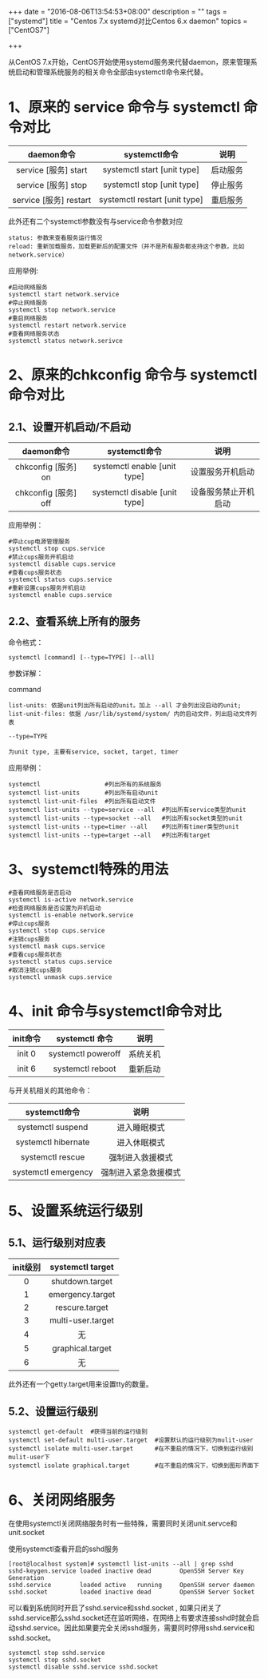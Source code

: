 +++
date = "2016-08-06T13:54:53+08:00"
description = ""
tags = ["systemd"]
title = "Centos 7.x systemd对比Centos 6.x daemon"
topics = ["CentOS7"]

+++

从CentOS 7.x开始，CentOS开始使用systemd服务来代替daemon，原来管理系统启动和管理系统服务的相关命令全部由systemctl命令来代替。

1、原来的 service 命令与 systemctl 命令对比
==========================================

| daemon命令 | systemctl命令 | 说明 |
| :-: | :-: | :-: |
| service [服务] start | systemctl start [unit type] | 启动服务 |
| service [服务] stop | systemctl stop [unit type] | 停止服务 |
| service [服务] restart | systemctl restart [unit type] | 重启服务 |

此外还有二个systemctl参数没有与service命令参数对应

```
status: 参数来查看服务运行情况
reload: 重新加载服务，加载更新后的配置文件（并不是所有服务都支持这个参数，比如network.service）
```

应用举例:
```
#启动网络服务
systemctl start network.service
#停止网络服务
systemctl stop network.service
#重启网络服务
systemctl restart network.service
#查看网络服务状态
systemctl status network.serivce
```

2、原来的chkconfig 命令与 systemctl 命令对比
========================================

2.1、设置开机启动/不启动
---------------------

| daemon命令|systemctl命令|说明|
| :-: | :-: | :-: |
| chkconfig [服务] on | systemctl enable [unit type] | 设置服务开机启动 |
| chkconfig [服务] off | systemctl disable [unit type] | 设备服务禁止开机启动 |

应用举例：
```
#停止cup电源管理服务
systemctl stop cups.service
#禁止cups服务开机启动
systemctl disable cups.service
#查看cups服务状态
systemctl status cups.service
#重新设置cups服务开机启动
systemctl enable cups.service
```

2.2、查看系统上所有的服务
-----------------------

命令格式：
```
systemctl [command] [--type=TYPE] [--all]
```
参数详解：

command
```
list-units: 依据unit列出所有启动的unit。加上 --all 才会列出没启动的unit;
list-unit-files: 依据 /usr/lib/systemd/system/ 内的启动文件，列出启动文件列表
```
`--type=TYPE`
```
为unit type, 主要有service, socket, target, timer
```

应用举例：
```
systemctl                  #列出所有的系统服务
systemctl list-units       #列出所有启动unit
systemctl list-unit-files  #列出所有启动文件
systemctl list-units --type=service --all  #列出所有service类型的unit
systemctl list-units --type=socket --all   #列出所有socket类型的unit
systemctl list-units --type=timer --all    #列出所有timer类型的unit
systemctl list-units --type=target --all   #列出所有target
```

3、systemctl特殊的用法
====================
```
#查看网络服务是否启动
systemctl is-active network.service
#检查网络服务是否设置为开机启动
systemctl is-enable network.service
#停止cups服务
systemctl stop cups.service
#注销cups服务
systemctl mask cups.service
#查看cups服务状态
systemctl status cups.service
#取消注销cups服务
systemctl unmask cups.service
```

4、init 命令与systemctl命令对比
============================

| init命令 | systemctl 命令 | 说明 |
| :-: | :-: | :-: |
| init 0 | systemctl poweroff | 系统关机 |
| init 6 | systemctl reboot | 重新启动 |

与开关机相关的其他命令：

| systemctl命令 | 说明 |
| :-: | :-: |
| systemctl suspend |	进入睡眠模式 |
| systemctl hibernate | 进入休眠模式 |
| systemctl rescue | 强制进入救援模式 |
| systemctl emergency | 强制进入紧急救援模式 |

5、设置系统运行级别
================

5.1、运行级别对应表
----------------

| init级别 | systemctl target |
| :-: | :-: |
| 0 | shutdown.target |
| 1	| emergency.target |
| 2	| rescure.target |
| 3	| multi-user.target |
| 4 | 无 |
| 5	| graphical.target |
| 6	| 无 |
此外还有一个getty.target用来设置tty的数量。

5.2、设置运行级别
--------------
```
systemctl get-default  #获得当前的运行级别
systemctl set-default multi-user.target  #设置默认的运行级别为mulit-user
systemctl isolate multi-user.target      #在不重启的情况下，切换到运行级别mulit-user下
systemctl isolate graphical.target       #在不重启的情况下，切换到图形界面下
```

6、关闭网络服务
============

在使用systemctl关闭网络服务时有一些特殊，需要同时关闭unit.servce和unit.socket

使用systemctl查看开启的sshd服务
```
[root@localhost system]# systemctl list-units --all | grep sshd
sshd-keygen.service loaded inactive dead        OpenSSH Server Key Generation
sshd.service        loaded active   running     OpenSSH server daemon
sshd.socket         loaded inactive dead        OpenSSH Server Socket
```
可以看到系统同时开启了sshd.service和sshd.socket , 如果只闭关了sshd.service那么sshd.socket还在监听网络，在网络上有要求连接sshd时就会启动sshd.service。因此如果要完全关闭sshd服务，需要同时停用sshd.service和sshd.socket。
```
systemctl stop sshd.service
systemctl stop sshd.socket
systemctl disable sshd.service sshd.socket
```
